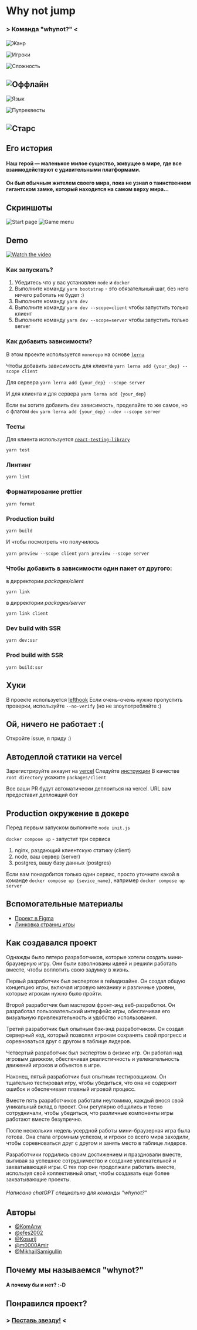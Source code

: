 # Why not jump

### > Команда "whynot?" <

####

![Жанр](https://img.shields.io/badge/%D0%96%D0%B0%D0%BD%D1%80%20%D0%B8%D0%B3%D1%80%D1%8B-%D0%9F%D0%BB%D0%B0%D1%82%D1%84%D0%BE%D1%80%D0%BC%D0%B5%D1%80-green?style=for-the-badge&logo=appveyor)

![Игроки](https://img.shields.io/badge/%D0%9A%D0%BE%D0%BB%D0%B8%D1%87%D0%B5%D1%81%D1%82%D0%B2%D0%BE%20%D0%B8%D0%B3%D1%80%D0%BE%D0%BA%D0%BE%D0%B2-%D0%9E%D0%B4%D0%B8%D0%BD-green?style=for-the-badge&logo=appveyor)

![Сложность](https://img.shields.io/badge/%D0%A1%D0%BB%D0%BE%D0%B6%D0%BD%D0%BE%D1%81%D1%82%D1%8C-%D0%A1%D1%80%D0%B5%D0%B4%D0%BD%D1%8F%D1%8F-orange?style=for-the-badge&logo=appveyor)

## ![Оффлайн](https://img.shields.io/badge/Offline-Да-blue?style=for-the-badge&logo=appveyor)

![Язык](https://img.shields.io/github/languages/top/KomAnw/whynot?style=for-the-badge&logo=appveyor)

![Пулреквесты](https://img.shields.io/github/issues-pr-closed-raw/KomAnw/whynot?style=for-the-badge&logo=appveyor)

## ![Старс](https://img.shields.io/github/stars/KomAnw/whynot?style=social)

## Его история

#### Наш герой — маленькое милое существо, живущее в мире, где все взаимодействуют с удивительными платформами.

#### Он был обычным жителем своего мира, пока не узнал о таинственном гигантском замке, который находится на самом верху мира...

## Скриншоты

![Start page](https://i.postimg.cc/LgZYnqBj/Screenshot-from-2023-02-27-13-40-27.png)
![Game menu](https://i.postimg.cc/dk3TcNhH/Screenshot-from-2023-02-27-13-41-37.png)

## Demo

[![Watch the video](https://i.postimg.cc/SQWwss9X/Screenshot-from-2023-02-27-13-55-02.png)](https://youtu.be/3EKMsZVjtaA)

### Как запускать?

1. Убедитесь что у вас установлен `node` и `docker`
2. Выполните команду `yarn bootstrap` - это обязательный шаг, без него ничего работать не будет :)
3. Выполните команду `yarn dev`
4. Выполните команду `yarn dev --scope=client` чтобы запустить только клиент
5. Выполните команду `yarn dev --scope=server` чтобы запустить только server

### Как добавить зависимости?

В этом проекте используется `monorepo` на основе [`lerna`](https://github.com/lerna/lerna)

Чтобы добавить зависимость для клиента
`yarn lerna add {your_dep} --scope client`

Для сервера
`yarn lerna add {your_dep} --scope server`

И для клиента и для сервера
`yarn lerna add {your_dep}`

Если вы хотите добавить dev зависимость, проделайте то же самое, но с флагом `dev`
`yarn lerna add {your_dep} --dev --scope server`

### Тесты

Для клиента используется [`react-testing-library`](https://testing-library.com/docs/react-testing-library/intro/)

`yarn test`

### Линтинг

`yarn lint`

### Форматирование prettier

`yarn format`

### Production build

`yarn build`

И чтобы посмотреть что получилось

`yarn preview --scope client`
`yarn preview --scope server`

### Чтобы добавить в зависимости один пакет от другого:

в дирректории _packages/client_

`yarn link`

в дирректории _packages/server_

`yarn link client`

### Dev build with SSR

`yarn dev:ssr`

### Prod build with SSR

`yarn build:ssr`

## Хуки

В проекте используется [lefthook](https://github.com/evilmartians/lefthook)
Если очень-очень нужно пропустить проверки, используйте `--no-verify` (но не злоупотребляйте :)

## Ой, ничего не работает :(

Откройте issue, я приду :)

## Автодеплой статики на vercel

Зарегистрируйте аккаунт на [vercel](https://vercel.com/)
Следуйте [инструкции](https://vitejs.dev/guide/static-deploy.html#vercel-for-git)
В качестве `root directory` укажите `packages/client`

Все ваши PR будут автоматически деплоиться на vercel. URL вам предоставит деплоящий бот

## Production окружение в докере

Перед первым запуском выполните `node init.js`

`docker compose up` - запустит три сервиса

1. nginx, раздающий клиентскую статику (client)
2. node, ваш сервер (server)
3. postgres, вашу базу данных (postgres)

Если вам понадобится только один сервис, просто уточните какой в команде
`docker compose up {sevice_name}`, например `docker compose up server`

## Вспомогательные материалы

- [Проект в Figma](https://www.figma.com/file/qufzePhfdMeFfO7b92dHAZ/Game?node-id=0%3A1&t=wJEZXp78TQ96NCbv-0)
- [Линковка страниц игры](https://www.figma.com/file/sGcJQ8snD3ds0yy7WZDoFt/%D0%9B%D0%B8%D0%BD%D0%BA%D0%BE%D0%B2%D0%BA%D0%B0-%D1%81%D0%B0%D0%B9%D1%82%D0%B0-%D0%B8%D0%B3%D1%80%D1%8B)

## Как создавался проект

Однажды было пятеро разработчиков, которые хотели создать мини-браузерную игру. Они были взволнованы идеей и решили работать вместе, чтобы воплотить свою задумку в жизнь.

Первый разработчик был экспертом в геймдизайне. Он создал общую концепцию игры, включая игровую механику и различные уровни, которые игрокам нужно было пройти.

Второй разработчик был мастером фронт-энд веб-разработки. Он разработал пользовательский интерфейс игры, обеспечивая его визуальную привлекательность и удобство использования.

Третий разработчик был опытным бэк-энд разработчиком. Он создал серверный код, который позволял игрокам сохранять свой прогресс и соревноваться друг с другом в таблице лидеров.

Четвертый разработчик был экспертом в физике игр. Он работал над игровым движком, обеспечивая реалистичность и увлекательность движений игроков и объектов в игре.

Наконец, пятый разработчик был опытным тестировщиком. Он тщательно тестировал игру, чтобы убедиться, что она не содержит ошибок и обеспечивает плавный игровой процесс.

Вместе пять разработчиков работали неутомимо, каждый внося свой уникальный вклад в проект. Они регулярно общались и тесно сотрудничали, чтобы убедиться, что различные компоненты игры работают вместе безупречно.

После нескольких недель усердной работы мини-браузерная игра была готова. Она стала огромным успехом, и игроки со всего мира заходили, чтобы соревноваться друг с другом и занять место в таблице лидеров.

Разработчики гордились своим достижением и праздновали вместе, выпивая за успешное сотрудничество и создание увлекательной и захватывающей игры. С тех пор они продолжали работать вместе, используя свой коллективный опыт, чтобы создавать еще более захватывающие проекты.

###### Написано chatGPT специально для команды "whynot?"

## Авторы

- [@KomAnw](https://github.com/KomAnw)
- [@efes2002](https://github.com/efes2002)
- [@Kosurij](https://github.com/Kosurij)
- [@m0000Amir](https://github.com/m0000Amir)
- [@MikhailSamigullin](https://github.com/MikhailSamigullin)

## Почему мы называемся "whynot?"

#### А почему бы и нет? **:-D**

## Понравился проект?

### > [ Поставь звезду!](https://github.com/KomAnw/whynot) <
